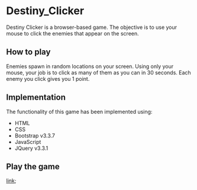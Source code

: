 # Destiny_Clicker

Destiny Clicker is a browser-based game. The objective is to use your mouse to click the enemies that appear on the screen.

## How to play

Enemies spawn in random locations on your screen. Using only your mouse, your job is to click as many of them as you can in 30 seconds. Each enemy you click gives you 1 point.

## Implementation

The functionality of this game has been implemented using:
* HTML
* CSS
* Bootstrap v3.3.7
* JavaScript
* JQuery v3.3.1

## Play the game

[link](https://https://rawgit.com/SulmanM96/Destiny_Clicker/blob/master/index.html);

